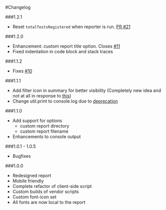 #Changelog

###1.2.1
- Reset `totalTestsRegistered` when reporter is run. [PR #21](https://github.com/adamgruber/mochawesome/pull/21)

###1.2.0
- Enhancement: custom report title option. Closes [#11](https://github.com/adamgruber/mochawesome/issues/11)
- Fixed indentation in code block and stack traces

###1.1.2
- Fixes [#10](https://github.com/adamgruber/mochawesome/issues/10)

###1.1.1
- Add filter icon in summary for better visibility (Completely new idea and not at all in response to [this](https://github.com/adamgruber/mochawesome/issues/5))
- Change util.print to console.log due to [deprecation](https://github.com/joyent/node/blob/master/doc/api/util.markdown#user-content-utilprint)

###1.1.0
- Add support for options
  - custom report directory
  - custom report filename
- Enhancements to console output

###1.0.1 - 1.0.5
- Bugfixes


###1.0.0
- Redesigned report
- Mobile friendly
- Complete refactor of client-side script
- Custom builds of vendor scripts
- Custom font-icon set
- All fonts are now local to the report
